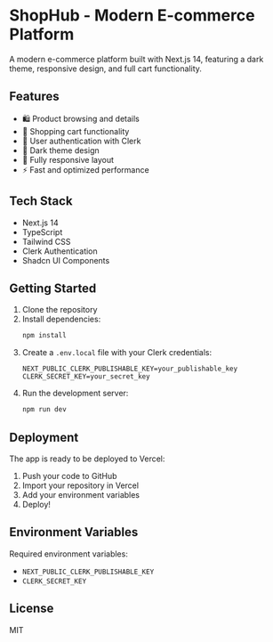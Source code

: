 # ShopHub - Modern E-commerce Platform

A modern e-commerce platform built with Next.js 14, featuring a dark theme, responsive design, and full cart functionality.

## Features

- 🛍️ Product browsing and details
- 🛒 Shopping cart functionality
- 🔐 User authentication with Clerk
- 🌙 Dark theme design
- 📱 Fully responsive layout
- ⚡ Fast and optimized performance

## Tech Stack

- Next.js 14
- TypeScript
- Tailwind CSS
- Clerk Authentication
- Shadcn UI Components

## Getting Started

1. Clone the repository
2. Install dependencies:
   ```bash
   npm install
   ```
3. Create a `.env.local` file with your Clerk credentials:
   ```
   NEXT_PUBLIC_CLERK_PUBLISHABLE_KEY=your_publishable_key
   CLERK_SECRET_KEY=your_secret_key
   ```
4. Run the development server:
   ```bash
   npm run dev
   ```

## Deployment

The app is ready to be deployed to Vercel:

1. Push your code to GitHub
2. Import your repository in Vercel
3. Add your environment variables
4. Deploy!

## Environment Variables

Required environment variables:
- `NEXT_PUBLIC_CLERK_PUBLISHABLE_KEY`
- `CLERK_SECRET_KEY`

## License

MIT
